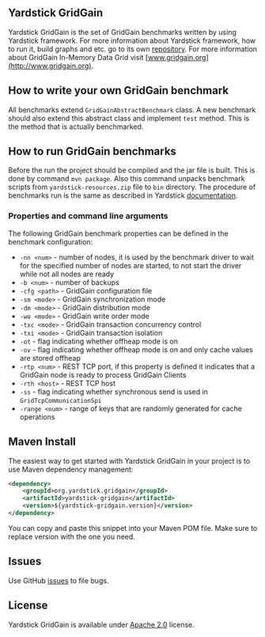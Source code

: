 ## Yardstick GridGain
Yardstick GridGain is the set of GridGain benchmarks written by using Yardstick framework.
For more information about Yardstick framework, how to run it, build graphs and etc.
go to its own [repository](https://github.com/gridgain/yardstick).
For more information about GridGain In-Memory Data Grid visit [www.gridgain.org](http://www.gridgain.org).

## How to write your own GridGain benchmark
All benchmarks extend `GridGainAbstractBenchmark` class. A new benchmark should also extend this
abstract class and implement `test` method. This is the method that is actually benchmarked.

## How to run GridGain benchmarks
Before the run the project should be compiled and the jar file is built. This is done by command `mvn package`.
Also this command unpacks benchmark scripts from `yardstick-resources.zip` file to `bin` directory.
The procedure of benchmarks run is the same as described in Yardstick
[documentation](https://github.com/gridgain/yardstick).

### Properties and command line arguments

The following GridGain benchmark properties can be defined in the benchmark configuration:

* `-nn <num>` - number of nodes, it is used by the benchmark driver to wait for the specified number of nodes are started,
    to not start the driver while not all nodes are ready
* `-b <num>` - number of backups
* `-cfg <path>` - GridGain configuration file
* `-sm <mode>` - GridGain synchronization mode
* `-dm <mode>` - GridGain distribution mode
* `-wo <mode>` - GridGain write order mode
* `-txc <mode>` - GridGain transaction concurrency control
* `-txi <mode>` - GridGain transaction isolation
* `-ot` - flag indicating whether offheap mode is on
* `-ov` - flag indicating whether offheap mode is on and only cache values are stored offheap
* `-rtp <num>` - REST TCP port, if this property is defined it indicates that a GridGain node is ready to process GridGain Clients
* `-rth <host>` - REST TCP host
* `-ss` - flag indicating whether synchronous send is used in `GridTcpCommunicationSpi`
* `-range <num>` - range of keys that are randomly generated for cache operations

## Maven Install
The easiest way to get started with Yardstick GridGain in your project is to use Maven dependency management:

```xml
<dependency>
    <groupId>org.yardstick.gridgain</groupId>
    <artifactId>yardstick-gridgain</artifactId>
    <version>${yardstick-gridgain.version}</version>
</dependency>
```

You can copy and paste this snippet into your Maven POM file. Make sure to replace version with the one you need.

## Issues
Use GitHub [issues](https://github.com/gridgain/yardstick-gridgain/issues) to file bugs.

## License
Yardstick GridGain is available under [Apache 2.0](http://www.apache.org/licenses/LICENSE-2.0.html) license.

